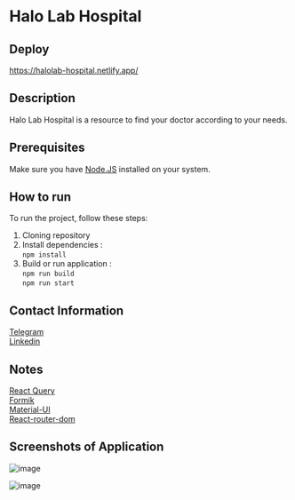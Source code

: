# Halo Lab Hospital

## Deploy
https://halolab-hospital.netlify.app/

## Description
Halo Lab Hospital is a resource to find your doctor according to your needs.

## Prerequisites
Make sure you have [Node.JS](https://nodejs.org/en) installed on your system.

## How to run
To run the project, follow these steps:
1. Cloning repository
2. Install dependencies :<br/>
`npm install`
3. Build or run application :<br/>
`npm run build`<br/>
`npm run start`

## Contact Information
[Telegram](https://t.me/Nebuddha_Dev)<br/>
[Linkedin](https://www.linkedin.com/in/maksymkuzmych/)

## Notes
[React Query](https://reactdev.ru/libs/react-query/)<br/>
[Formik](https://formik.org/)<br/>
[Material-UI](https://mui.com/)<br/>
[React-router-dom](https://reactrouter.com/en/main)

## Screenshots of Application
![image](https://github.com/MaksymKuzmych/halolab/assets/94698037/52eedeb6-f47d-431f-9767-491e24d392a8)

![image](https://github.com/MaksymKuzmych/halolab/assets/94698037/269ceb2a-f0ac-42fc-91b8-a593c30da9de)
